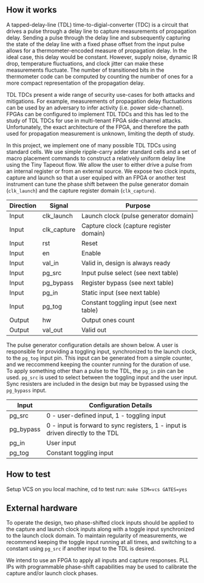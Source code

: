 <!---

This file is used to generate your project datasheet. Please fill in the information below and delete any unused
sections.

You can also include images in this folder and reference them in the markdown. Each image must be less than
512 kb in size, and the combined size of all images must be less than 1 MB.
-->

## How it works
A tapped-delay-line (TDL) time-to-digial-converter (TDC) is a circuit that drives a pulse through a delay line to capture measurements of propagation delay. Sending a pulse through the delay line and subsequently capturing the state of the delay line with a fixed phase offset from the input pulse allows for a thermometer-encoded measure of propagation delay. In the ideal case, this delay would be constant. However, supply noise, dynamic IR drop, temperature fluctuations, and clock jitter can make these measurements fluctuate. The number of transitioned bits in the thermometer code can be computed by counting the number of ones for a more compact representation of the propagation delay.

TDL TDCs present a wide range of security use-cases for both attacks and mitigations. For example, measurements of  propagation delay fluctuations can be used by an adversary to infer activity (i.e. power side-channel). FPGAs can be configured to implement TDL TDCs and this has led to the study of TDL TDCs for use in multi-tenant FPGA side-channel attacks. Unfortunately, the exact architecture of the FPGA, and therefore the path used for propagation measurement is unknown, limiting the depth of study.

In this project, we implement one of many possible TDL TDCs using standard cells. We use simple ripple-carry adder standard cells and a set of macro placement commands to construct a relatively uniform delay line using the Tiny Tapeout flow. We allow the user to either drive a pulse from an internal register or from an external source. We expose two clock inputs, capture and launch so that a user equiped with an FPGA or another test instrument can tune the phase shift between the pulse generator domain (```clk_launch```) and the capture register domain (```clk_capture```).

| Direction | Signal      | Purpose                                  |
| --------- | ----------- | ---------------------------------------- |
| Input     | clk_launch  | Launch clock (pulse generator domain)    |
| Input     | clk_capture | Capture clock (capture register domain)  |
| Input     | rst         | Reset                                    |
| Input     | en          | Enable                                   |
| Input     | val_in      | Valid in, design is always ready         |
| Input     | pg_src      | Input pulse select (see next table)      |
| Input     | pg_bypass   | Register bypass (see next table)         |
| Input     | pg_in       | Static input (see next table)            |
| Input     | pg_tog      | Constant toggling input (see next table) |
| Output    | hw          | Output ones count                        |
| Output    | val_out     | Valid out                                |

The pulse generator configuration details are shown below. A user is responsible for providing a toggling input, synchronized to the launch clock, to the ```pg_tog``` input pin. This input can be generated from a simple counter, and we reccommend keeping the counter running for the duration of use. To apply something other than a pulse to the TDL, the ```pg_in``` pin can be used. ```pg_src``` is used to select between the toggling input and the user input. Sync resisters are included in the design but may be bypassed using the ```pg_bypass``` input.

| Input     | Configuration Details |
| --------- | ------------------------------------------ |
| pg_src    | 0 - user-defined input, 1 - toggling input |
| pg_bypass | 0 - input is forward to sync registers, 1 - input is driven directly to the TDL |
| pg_in     | User input |
| pg_tog    | Constant toggling input |

## How to test

Setup VCS on you local machine, cd to test run:
```make SIM=vcs GATES=yes```

## External hardware

To operate the design, two phase-shifted clock inputs should be applied to the capture and launch clock inputs along with a toggle input synchronized to the launch clock domain. To maintain regularity of measurements, we recommend keeping the toggle input running at all times, and switching to a constant using ```pg_src``` if another input to the TDL is desired.

We intend to use an FPGA to apply all inputs and capture responses. PLL IPs with programmable phase-shift capabilities may be used to calibrate the capture and/or launch clock phases.
